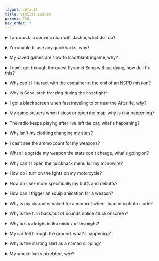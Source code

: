 ```yaml
---
layout: default
title: Vanilla Issues
parent: FAQ
nav_order: 7
---
```


<div style="margin-bottom: 1rem;"></div>
<details markdown="1">
<summary>I am stuck in conversation with Jackie, what do I do?</summary>

this is a test answer

</details>

<div style="margin-bottom: 1rem;"></div>
<details markdown="1">
<summary>I'm unable to use any quickhacks, why?</summary>

this is a test answer

</details>

<div style="margin-bottom: 1rem;"></div>
<details markdown="1">
<summary>My saved games are slow to load/blank ingame, why?</summary>

this is a test answer

</details>

<div style="margin-bottom: 1rem;"></div>
<details markdown="1">
<summary>I can't get through the quest Pyramid Song without dying, how do I fix this?</summary>

this is a test answer

</details>

<div style="margin-bottom: 1rem;"></div>
<details markdown="1">
<summary>Why can't I interact with the container at the end of an NCPD mission?</summary>

this is a test answer

</details>

<div style="margin-bottom: 1rem;"></div>
<details markdown="1">
<summary>Why is Sasquatch freezing during the bossfight?</summary>

this is a test answer

</details>

<div style="margin-bottom: 1rem;"></div>
<details markdown="1">
<summary>I got a black screen when fast traveling to or near the Afterlife, why?</summary>

this is a test answer

</details>

<div style="margin-bottom: 1rem;"></div>
<details markdown="1">
<summary>My game stutters when I close or open the map, why is that happening?</summary>

this is a test answer

</details>

<div style="margin-bottom: 1rem;"></div>
<details markdown="1">
<summary>The radio keeps playing after I've left the car, what's happening?</summary>

this is a test answer

</details>

<div style="margin-bottom: 1rem;"></div>
<details markdown="1">
<summary>Why isn't my clothing changing my stats?</summary>

this is a test answer

</details>

<div style="margin-bottom: 1rem;"></div>
<details markdown="1">
<summary>I can't see the ammo count for my weapons?</summary>

this is a test answer

</details>

<div style="margin-bottom: 1rem;"></div>
<details markdown="1">
<summary>When I upgrade my weapon the stats don't change, what's going on?</summary>

this is a test answer

</details>

<div style="margin-bottom: 1rem;"></div>
<details markdown="1">
<summary>Why can't I open the quickhack menu for my monowire?</summary>

this is a test answer

</details>

<div style="margin-bottom: 1rem;"></div>
<details markdown="1">
<summary>How do I turn on the lights on my motorcycle?</summary>

this is a test answer

</details>

<div style="margin-bottom: 1rem;"></div>
<details markdown="1">
<summary>How do I see more specifically my buffs and debuffs?</summary>

this is a test answer

</details>

<div style="margin-bottom: 1rem;"></div>
<details markdown="1">
<summary>How can I trigger an equip animation for a weapon?</summary>

this is a test answer

</details>

<div style="margin-bottom: 1rem;"></div>
<details markdown="1">
<summary>Why is my character naked for a moment when I load into photo mode?</summary>

this is a test answer

</details>

<div style="margin-bottom: 1rem;"></div>
<details markdown="1">
<summary>Why is the turn back/out of bounds notice stuck onscreen?</summary>

this is a test answer

</details>

<div style="margin-bottom: 1rem;"></div>
<details markdown="1">
<summary>Why is it so bright in the middle of the night?</summary>

this is a test answer

</details>

<div style="margin-bottom: 1rem;"></div>
<details markdown="1">
<summary>My car fell through the ground, what's happening?</summary>

this is a test answer

</details>

<div style="margin-bottom: 1rem;"></div>
<details markdown="1">
<summary>Why is the starting shirt as a nomad clipping?</summary>

this is a test answer

</details>

<div style="margin-bottom: 1rem;"></div>
<details markdown="1">
<summary>My smoke looks pixelated, why?</summary>

this is a test answer

</details>

<script>
document.querySelector('details').open = true;
</script>
